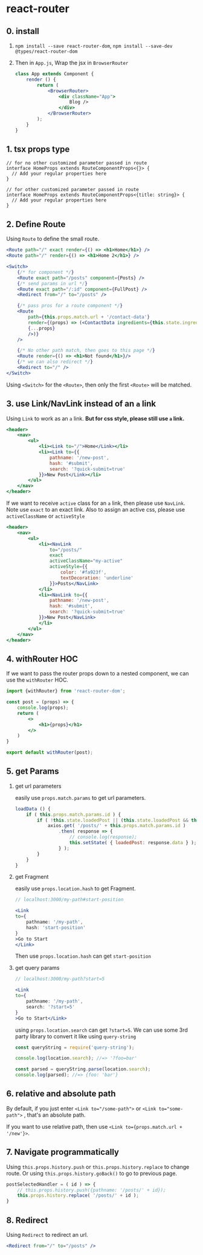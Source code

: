 # react-router

## 0. install

1. `npm install --save react-router-dom`, `npm install --save-dev @types/react-router-dom`

2. Then in `App.js`, Wrap the jsx in `BrowserRouter`

    ```jsx
    class App extends Component {
        render () {
            return (
                <BrowserRouter>
                    <div className="App">
                        Blog />
                    </div>
                </BrowserRouter>
            );
        }
    }
    ```

## 1. tsx props type

```tsx
// for no other customized parameter passed in route
interface HomeProps extends RouteComponentProps<{}> {
  // Add your regular properties here
}

// for other customized parameter passed in route
interface HomeProps extends RouteComponentProps<{title: string}> {
  // Add your regular properties here
}
```

## 2. Define Route

Using `Route` to define the small route.

```jsx
<Route path="/" exact render={() => <h1>Home</h1>} />
<Route path="/" render={() => <h1>Home 2</h1>} />

<Switch>
    {/* for component */}
    <Route exact path="/posts" component={Posts} />
    {/* send params in url */}
    <Route exact path="/:id" component={FullPost} />
    <Redirect from="/" to="/posts" />

    {/* pass pros for a route component */}
    <Route
        path={this.props.match.url + '/contact-data'}
        render={(props) => (<ContactData ingredients={this.state.ingredients}
        {...props}
        />)}
    />

    {/* No other path match, then goes to this page */}
    <Route render={() => <h1>Not found</h1>}/>
    {/* we can also redirect */}
    <Redirect to="/" />
</Switch>
```

Using `<Switch>` for the `<Route>`, then only the first `<Route>` will be matched.

## 3. use Link/NavLink instead of an `a` link

Using `Link` to work as an `a` link. **But for css style, please still use `a` link.**

```jsx
<header>
    <nav>
        <ul>
            <li><Link to="/">Home</Link></li>
            <li><Link to={{
                pathname: '/new-post',
                hash: '#submit',
                search: '?quick-submit=true'
            }}>New Post</Link></li>
        </ul>
    </nav>
</header>
```

If we want to receive `active` class for an `a` link, then please use `NavLink`. Note use `exact` to an exact link. Also to assign an active css, please use `activeClassName` or `activeStyle`

```jsx
<header>
    <nav>
        <ul>
            <li><NavLink
                to="/posts/"
                exact
                activeClassName="my-active"
                activeStyle={{
                    color: '#fa923f',
                    textDecoration: 'underline'
                }}>Posts</NavLink>
            </li>
            <li><NavLink to={{
                pathname: '/new-post',
                hash: '#submit',
                search: '?quick-submit=true'
            }}>New Post</NavLink>
            </li>
        </ul>
    </nav>
</header>
```

## 4. withRouter HOC

If we want to pass the router props down to a nested component, we can use the `withRouter` HOC.

```jsx
import {withRouter} from 'react-router-dom';

const post = (props) => {
    console.log(props);
    return (
        <>
            <h1>{props}</h1>
        </>
    )
}

export default withRouter(post);
```

## 5. get Params

1. get url parameters

    easily use `props.match.params` to get url parameters.

    ```jsx
    loadData () {
        if ( this.props.match.params.id ) {
            if ( !this.state.loadedPost || (this.state.loadedPost && this.state.loadedPost.id !== +this.props.match.params.id) ) {
                axios.get( '/posts/' + this.props.match.params.id )
                    .then( response => {
                        // console.log(response);
                        this.setState( { loadedPost: response.data } );
                    } );
            }
        }
    }
    ```

2. get Fragment

    easily use `props.location.hash` to get Fragment.

    ```jsx
    // localhost:3000/my-path#start-position

    <Link
    to={
        pathname: '/my-path',
        hash: 'start-position'
    }
    >Go to Start
    </Link>
    ```

    Then use `props.location.hash` can get `start-position`

3. get query params

    ```jsx
    // localhost:3000/my-path?start=5

    <Link
    to={
        pathname: '/my-path',
        search: '?start=5'
    }
    >Go to Start</Link>
    ```

    using `props.location.search` can get `?start=5`. We can use some 3rd party library to convert it like using `query-string`

    ```jsx
    const queryString = require('query-string');

    console.log(location.search); //=> '?foo=bar'

    const parsed = queryString.parse(location.search);
    console.log(parsed); //=> {foo: 'bar'}
    ```

## 6. relative and absolute path

By default, if you just enter `<Link to="/some-path">`  or `<Link to="some-path">` , that's an absolute path.

If you want to use relative path, then use `<Link to={props.match.url + '/new'}>`.

## 7. Navigate programmatically

Using `this.props.history.push` or `this.props.history.replace` to change route. Or using `this.props.history.goBack()` to go to previous page.

```jsx
postSelectedHandler = ( id ) => {
    // this.props.history.push({pathname: '/posts/' + id});
    this.props.history.replace( '/posts/' + id );
}
```

## 8. Redirect

Using `Redirect` to redirect an url.

```jsx
<Redirect from="/" to="/posts" />
```